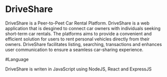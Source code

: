 # DriveShare

DriveShare is a Peer-to-Peet Car Rental Platform. DriveShare is a web application that is desgined to connect car owners with individuals seeking short-term car rentals. The platforms aims to provide a convenient and efficient solution for users to rent personal vehicles directly from their owners. DriveShare facilitates listing, searching, transactions and enhances user communication to ensure a seamless car-sharing experience.

#Language

DriveShare is writen in JavaScript using NodeJS, React and ExpressJS
